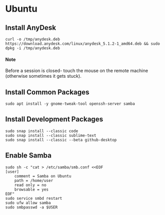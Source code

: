 # Ubuntu

## Install AnyDesk
```curl -o /tmp/anydesk.deb https://download.anydesk.com/linux/anydesk_5.1.2-1_amd64.deb && sudo dpkg -i /tmp/anydesk.deb```
#### Note
Before a session is closed- touch the mouse on the remote machine (otherwise sometimes it gets stuck).

## Install Common Packages
```sudo apt install -y gnome-tweak-tool openssh-server samba```

## Install Development Packages
```
sudo snap install --classic code
sudo snap install --classic sublime-text
sudo snap install --classic --beta github-desktop
```

## Enable Samba
```
sudo sh -c "cat > /etc/samba/smb.conf <<EOF
[user]
    comment = Samba on Ubuntu
    path = /home/user
    read only = no
    browsable = yes
EOF"
sudo service smbd restart
sudo ufw allow samba
sudo smbpasswd -a $USER
```
